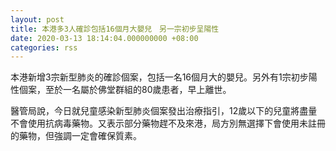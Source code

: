 ```yaml
---
layout: post
title: 本港多3人確診包括16個月大嬰兒　另一宗初步呈陽性
date: 2020-03-13 18:14:04.000000000 +08:00
categories: rss
---
```


本港新增3宗新型肺炎的確診個案，包括一名16個月大的嬰兒。另外有1宗初步陽性個案，至於一名屬於佛堂群組的80歲患者，早上離世。

醫管局說，今日就兒童感染新型肺炎個案發出治療指引，12歲以下的兒童將盡量不會使用抗病毒藥物。又表示部分藥物趕不及來港，局方別無選擇下會使用未註冊的藥物，但強調一定會確保質素。

